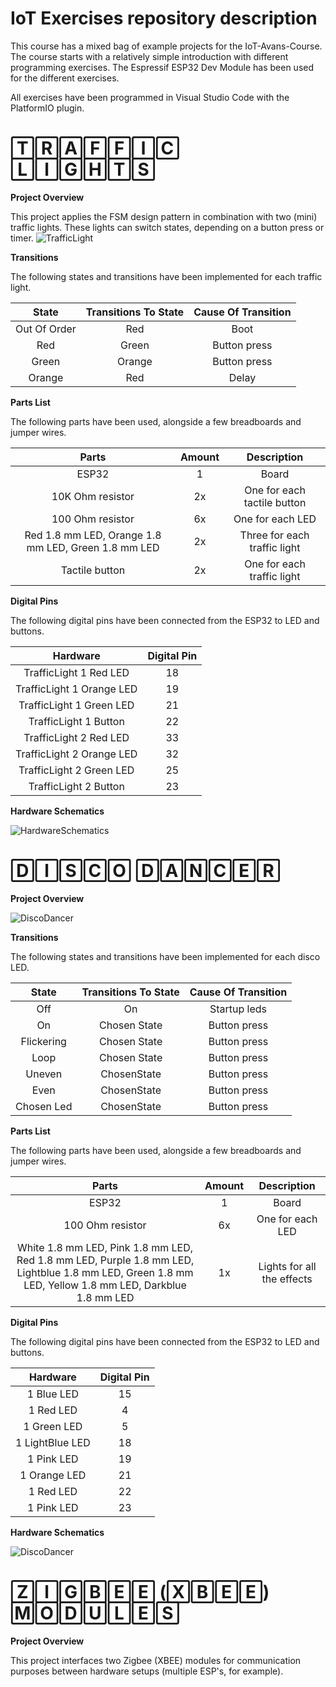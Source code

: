 # IoT Exercises repository description
This course has a mixed bag of example projects for the IoT-Avans-Course. The course starts with a relatively simple introduction with different programming exercises. The Espressif ESP32 Dev Module has been used for the different exercises.   

All exercises have been programmed in Visual Studio Code with the PlatformIO plugin.  

# 🅃🅁🄰🄵🄵🄸🄲 🄻🄸🄶🄷🅃🅂

**Project Overview**

This project applies the FSM design pattern in combination with two (mini) traffic lights. These lights can switch states, depending on a button press or timer. 
![TrafficLight](https://raw.githubusercontent.com/jetspiking/IoT_Exercises/main/FiniteStateMachine_TrafficLight/TrafficLightOverview.jpg)

**Transitions**  

The following states and transitions have been implemented for each traffic light.

| State | Transitions To State | Cause Of Transition | 
| :---: | :---: | :---: |
| Out Of Order | Red | Boot |
| Red | Green | Button press |
| Green | Orange | Button press |  
| Orange | Red | Delay | 

**Parts List**

The following parts have been used, alongside a few breadboards and jumper wires.

| Parts | Amount | Description |
| :---: | :---: | :---: |
| ESP32 | 1 | Board | 
| 10K Ohm resistor | 2x | One for each tactile button | 
| 100 Ohm resistor | 6x | One for each LED | 
| Red 1.8 mm LED, Orange 1.8 mm LED, Green 1.8 mm LED | 2x | Three for each traffic light |
| Tactile button | 2x | One for each traffic light | 

**Digital Pins**

The following digital pins have been connected from the ESP32 to LED and buttons. 

| Hardware | Digital Pin | 
| :---: | :---: |
| TrafficLight 1 Red LED | 18 |
| TrafficLight 1 Orange LED | 19 | 
| TrafficLight 1 Green LED | 21 |
| TrafficLight 1 Button | 22 | 
| TrafficLight 2 Red LED | 33 |
| TrafficLight 2 Orange LED | 32 | 
| TrafficLight 2 Green LED | 25 | 
| TrafficLight 2 Button | 23 | 

**Hardware Schematics**

![HardwareSchematics](https://github.com/jetspiking/IoT_Exercises/blob/main/FiniteStateMachine_TrafficLight/TrafficLightScheme.png?raw=true)

# 🄳🄸🅂🄲🄾 🄳🄰🄽🄲🄴🅁

**Project Overview** 

![DiscoDancer](https://github.com/jetspiking/IoT_Exercises/blob/main/DiscoDancer/DiscoDancer.png)

**Transitions**

The following states and transitions have been implemented for each disco LED.

| State | Transitions To State | Cause Of Transition | 
| :---: | :---: | :---: |
| Off | On | Startup leds |
| On | Chosen State | Button press |
| Flickering | Chosen State | Button press |  
| Loop | Chosen State | Button press | 
| Uneven | ChosenState | Button press | 
| Even | ChosenState | Button press | 
| Chosen Led | ChosenState | Button press |

**Parts List**

The following parts have been used, alongside a few breadboards and jumper wires.

| Parts | Amount | Description |
| :---: | :---: | :---: |
| ESP32 | 1 | Board | 
| 100 Ohm resistor | 6x | One for each LED | 
| White 1.8 mm LED, Pink 1.8 mm LED, Red 1.8 mm LED, Purple 1.8 mm LED, Lightblue 1.8 mm LED, Green 1.8 mm LED, Yellow 1.8 mm LED, Darkblue 1.8 mm LED | 1x | Lights for all the effects |

**Digital Pins**

The following digital pins have been connected from the ESP32 to LED and buttons. 

| Hardware | Digital Pin | 
| :---: | :---: |
| 1 Blue LED | 15 |
| 1 Red LED | 4 |
| 1 Green LED | 5 |
| 1 LightBlue LED | 18 | 
| 1 Pink LED | 19 |
| 1 Orange LED | 21 |
| 1 Red LED | 22 |
| 1 Pink LED | 23 |

**Hardware Schematics**

![DiscoDancer](https://github.com/jetspiking/IoT_Exercises/blob/main/DiscoDancer/DiscoDancerSchematics.png?raw=true)

# 🅉🄸🄶🄱🄴🄴 (🅇🄱🄴🄴) 🄼🄾🄳🅄🄻🄴🅂

**Project Overview**

This project interfaces two Zigbee (XBEE) modules for communication purposes between hardware setups (multiple ESP's, for example).
